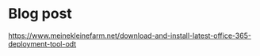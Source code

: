 # Blog post

<https://www.meinekleinefarm.net/download-and-install-latest-office-365-deployment-tool-odt>
